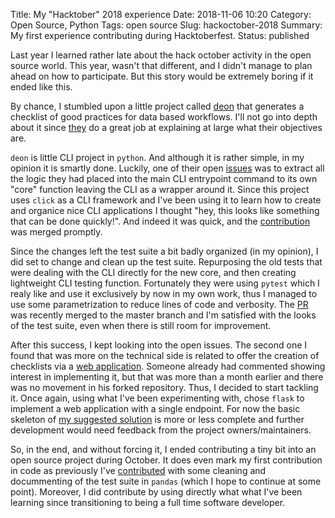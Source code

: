 Title: My "Hacktober" 2018 experience
Date: 2018-11-06 10:20
Category: Open Source, Python
Tags: open source 
Slug: hackoctober-2018
Summary: My first experience contributing during Hacktoberfest.
Status: published

Last year I learned rather late about the hack october activity in the open source world. This year, wasn't that different, and I didn't manage to plan ahead on how to participate. But this story would be extremely boring if it ended like this.

By chance, I stumbled upon a little project called [deon](https://github.com/drivendataorg/deon/) that generates a checklist of good practices for data based workflows. I'll not go into depth about it since [they](http://deon.drivendata.org/) do a great job at explaining at large what their objectives are.

`deon` is little CLI project in `python`. And although it is rather simple, in my opinion it is smartly done. Luckily, one of their open [issues](https://github.com/drivendataorg/deon/issues/66) was to extract all the logic they had placed into the main CLI entrypoint command to its own "core" function leaving the CLI as a wrapper around it. Since this project uses `click` as a CLI framework and I've been using it to learn how to create and organice nice CLI applications I thought "hey, this looks like something that can be done quickly!". And indeed it was quick, and the [contribution](https://github.com/drivendataorg/deon/pull/73) was merged promptly. 

Since the changes left the test suite a bit badly organized (in my opinion), I did set to change and clean up the test suite. Repurposing the old tests that were dealing with the CLI directly for the new core, and then creating lightweight CLI testing function. Fortunately they were using `pytest` which I realy like and use it exclusively by now in my own work, thus I managed to use some parametrization to reduce lines of code and verbosity.
The [PR](https://github.com/drivendataorg/deon/pull/74) was recently merged to the master branch and I'm satisfied with the looks of the test suite, even when there is still room for improvement.

After this success, I kept looking into the open issues. The second one I found that was more on the technical side is related to offer the creation of checklists via a [web application](https://github.com/drivendataorg/deon/issues/33). Someone already had commented showing interest in implementing it, but that was more than a month earlier and there was no movement in his forked repository. Thus, I decided to start tackling it. Once again, using what I've been experimenting with, chose `flask` to implement a web application with a single endpoint. For now the basic skeleton of [my suggested solution](https://github.com/ivergara/deon/pull/1) is more or less complete and further development would need feedback from the project owners/maintainers.

So, in the end, and without forcing it, I ended contributing a tiny bit into an open source project during October. It does even mark my first contribution in code as previously I've [contributed](https://github.com/pandas-dev/pandas/pull/21496) with some cleaning and docummenting of the test suite in `pandas` (which I hope to continue at some point). Moreover, I did contribute by using directly what what I've been learning since transitioning to being a full time software developer.
